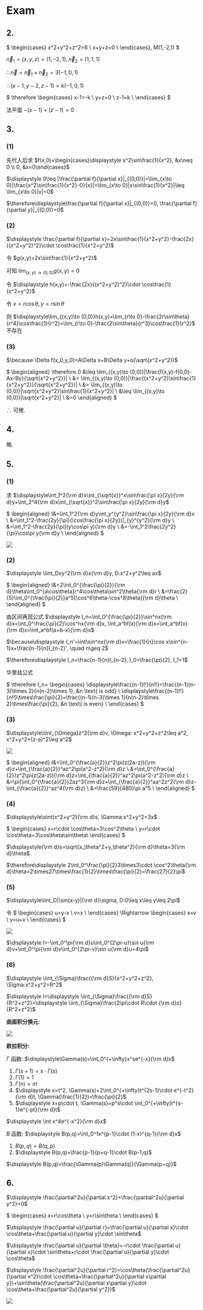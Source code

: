 # Exam

## 2.

$
\begin{cases}
x^2+y^2+z^2=6 \\
x+y+z=0 \\
\end{cases},
M(1,-2,1)
$

$\vec{n}_1=(x,y,z)=(1,-2,1), \vec{n}_2=(1,1,1)$

$\therefore \vec{n}=\vec{n}_1\times\vec{n}_2=3(-1,0,1)$

$\therefore (x-1,y-2,z-1)=k(-1,0,1)$

$
\therefore
\begin{cases}
x-1=-k \\
y+z=0 \\
z-1=k \\
\end{cases}
$

法平面 $-(x-1)+(z-1)=0$


## 3.

### (1)

先代入后求 $f(x,0)=\begin{cases}\displaystyle x^2\sin\frac{1}{x^2}, &x\neq 0 \\ 0, &x=0\end{cases}$

$\displaystyle 0\leq |\frac{\partial f}{\partial x}|_{(0,0)}|=\lim_{x\to 0}|\frac{x^2\sin\frac{1}{x^2}-0}{x}|=\lim_{x\to 0}|x\sin\frac{1}{x^2}|\leq \lim_{x\to 0}|x|=0$

$\therefore\displaystyle\frac{\partial f}{\partial x}|_{(0,0)}=0, \frac{\partial f}{\partial y}|_{(0,0)}=0$

### (2)

$\displaystyle \frac{\partial f}{\partial x}=2x\sin\frac{1}{x^2+y^2}-\frac{2x}{(x^2+y^2)^2}\cdot \cos\frac{1}{x^2+y^2}$

令 $g(x,y)=2x\sin\frac{1}{x^2+y^2}$

可知 $\displaystyle\lim_{(x,y)\to (0,0)}g(x,y)=0$

令 $\displaystyle h(x,y)=-\frac{2x}{(x^2+y^2)^2}\cdot \cos\frac{1}{x^2+y^2}$

令 $x=r\cos\theta, y=r\sin\theta$

则 $\displaystyle\lim_{(x,y)\to (0,0)}h(x,y)=\lim_{r\to 0}-\frac{2r\sin\theta}{r^4}\cos\frac{1}{r^2}=\lim_{r\to 0}-\frac{2\sin\theta}{r^3}\cos\frac{1}{r^2}$ 不存在

### (3)

$\because \Delta f(x_0,y_0)=A\Delta x+B\Delta y+o(\sqrt{x^2+y^2})$

$
\begin{aligned}
\therefore 0
&\leq \lim_{(x,y)\to (0,0)}|\frac{f(x,y)-f(0,0)-Ax-By}{\sqrt{x^2+y^2}}| \\
&= \lim_{(x,y)\to (0,0)}|\frac{(x^2+y^2)\sin\frac{1}{x^2+y^2}}{\sqrt{x^2+y^2}}| \\
&= \lim_{(x,y)\to (0,0)}|\sqrt{x^2+y^2}\sin\frac{1}{x^2+y^2}| \\
&\leq \lim_{(x,y)\to (0,0)}|\sqrt{x^2+y^2}| \\
&=0
\end{aligned}
$

$\therefore$ 可微.


## 4.

略.



## 5.

### (1)

求 $\displaystyle\int_1^2{\rm d}x\int_{\sqrt{x}}^x\sin\frac{\pi x}{2y}{\rm d}y+\int_2^4{\rm d}x\int_{\sqrt{x}}^2\sin\frac{\pi x}{2y}{\rm d}y$

$
\begin{aligned}
I&=\int_1^2{\rm d}y\int_y^{y^2}\sin\frac{\pi x}{2y}{\rm d}x \\
&=\int_1^2-\frac{2y}{\pi}(\cos\frac{\pi x}{2y})|_{y}^{y^2}{\rm d}y \\
&=\int_1^2-\frac{2y}{\pi}(y\cos\pi y){\rm d}y \\
&=-\int_1^2\frac{2y^2}{\pi}\cos\pi y{\rm d}y \\
\end{aligned}
$

![](images/2021-05-06-16-52-46.png)

### (2)

$\displaystyle \iint_Dxy^2{\rm d}x{\rm d}y, D:x^2+y^2\leq ax$

$
\begin{aligned}
I&=2\int_0^{\frac{\pi}{2}}{\rm d}\theta\int_0^{a\cos\theta}r^4\cos\theta\sin^2\theta{\rm d}r \\
&=\frac{2}{5}\int_0^{\frac{\pi}{2}}a^5[\cos^6\theta-\cos^8\theta]{\rm d}\theta \\
\end{aligned}
$

由区间再现公式 $\displaystyle I_n=\int_0^{\frac{\pi}{2}}\sin^nx{\rm d}x=\int_0^\frac{\pi}{2}\cos^nx{\rm d}x, \int_a^bf(x){\rm d}x=\int_a^bf(x){\rm d}x=\int_a^bf(a+b-x){\rm d}x$

$\because\displaystyle I_n'=\int\sin^nx{\rm d}x=\frac{1}{n}\cos x\sin^{n-1}x+\frac{n-1}{n}I_{n-2}', \quad n\geq 2$

$\therefore\displaystyle I_n=\frac{n-1}{n}I_{n-2}, I_0=\frac{\pi}{2}, I_1=1$

华里兹公式

$
\therefore I_n=
\begin{cases}
\displaystyle\frac{(n-1)!!}{n!!}=\frac{(n-1)(n-3)\times 2}{n(n-2)\times 1}, &n \text{ is odd} \\
\displaystyle\frac{(n-1)!!}{n!!}\times\frac{\pi}{2}=\frac{(n-1)(n-3)\times 1}{n(n-2)\times 2}\times\frac{\pi}{2}, &n \text{ is even} \\
\end{cases}
$

### (3)

$\displaystyle\iiint_{\Omega}z^2{\rm d}v, \Omega: x^2+y^2+z^2\leq a^2, x^2+y^2+(z-a)^2\leq a^2$

![](images/2021-05-06-17-13-48.png)

$
\begin{aligned}
I&=\int_0^{\frac{a}{2}}z^2\pi(z(2a-z)){\rm d}z+\int_{\frac{a}{2}}^az^2\pi(a^2-z^2){\rm d}z \\
&=\int_0^{\frac{a}{2}}z^2\pi(z(2a-z)){\rm d}z+\int_{\frac{a}{2}}^az^2\pi(a^2-z^2){\rm d}z \\
&=\pi(\int_0^{\frac{a}{2}}2az^3{\rm d}z+\int_{\frac{a}{2}}^aa^2z^2{\rm d}z-\int_{\frac{a}{2}}^az^4{\rm d}z) \\
&=\frac{59}{480}\pi a^5 \\
\end{aligned}
$

### (4)

$\displaystyle\oint(x^2+y^2){\rm d}s, \Gamma:x^2+y^2=3x$

$
\begin{cases}
x=r\cdot \cos\theta=3\cos^2\theta \\
y=r\cdot \cos\theta=3\cos\theta\sin\theta\\
\end{cases}
$

$\displaystyle{\rm d}s=\sqrt{x_\theta^2+y_\theta^2}{\rm d}\theta=3{\rm d}\theta$

$\therefore\displaystyle 2\int_0^\frac{\pi}{2}3\times3\cdot \cos^2\theta{\rm d}\theta=2\times27\times\frac{1}{2}\times\frac{\pi}{2}=\frac{27}{2}\pi$

### (5)

$\displaystyle\iint_D|\sin(x-y)|{\rm d}\sigma, D:0\leq x\leq y\leq 2\pi$

令 $
\begin{cases}
u=y-x \\
v=x \\
\end{cases}
\Rightarrow
\begin{cases}
x=v \\
y=u+v \\
\end{cases}
$

![](images/2021-05-06-17-29-12.png)

$\displaystyle I=-\int_0^\pi{\rm d}u\int_0^{2\pi-u}\sin u{\rm d}v+\int_0^\pi{\rm d}v\int_0^{2\pi-v}\sin u{\rm d}u=4\pi$

### (6)

$\displaystyle \iint_{\Sigma}\frac{{\rm d}S}{x^2+y^2+z^2}, \Sigma:x^2+y^2=R^2$

$\displaystyle I=\displaystyle \iint_{\Sigma}\frac{{\rm d}S}{R^2+z^2}=\displaystyle \iint_{\Sigma}\frac{2\pi\cdot R\cdot {\rm d}z}{R^2+z^2}$

**曲面积分换元:**

![](images/2021-05-06-17-42-58.png)

**欧拉积分:**

$\Gamma$ 函数: $\displaystyle\Gamma(s)=\int_0^{+\infty}x^se^{-x}{\rm d}x$

1. $\Gamma(s+1)=s\cdot \Gamma(s)$
2. $\Gamma(1)=1$
3. $\Gamma(n)=n!$
4. $\displaystyle x=t^2, \Gamma(s)=2\int_0^{+\infty}t^{2s-1}\cdot e^{-t^2}{\rm d}t, \Gamma(\frac{1}{2})=\frac{\pi}{2}$
5. $\displaystyle x=p\cdot t, \Gamma(s)=p^s\cdot \int_0^{+\infty}t^{s-1}e^{-pt}{\rm d}t$

$\displaystyle \int x^4e^{-x^2}{\rm d}x$

$B$ 函数: $\displaystyle B(p,q)=\int_0^1x^{p-1}\cdot (1-x)^{q-1}{\rm d}x$

1. $B(p,q)=B(q,p)$
2. $\displaystyle B(p,q)=\frac{p-1}{p+q-1}\cdot B(p-1,q)$

$\displaystyle B(p,q)=\frac{\Gamma(p)\Gamma(q)}{\Gamma(p+q)}$


## 6.

$\displaystyle \frac{\partial^2u}{\partial x^2}+\frac{\partial^2u}{\partial y^2}=0$

$
\begin{cases}
x=r\cos\theta \\
y=r\sin\theta \\
\end{cases}
$

$\displaystyle \frac{\partial u}{\partial r}=\frac{\partial u}{\partial x}\cdot \cos\theta+\frac{\partial u}{\partial y}\cdot \sin\theta$

$\displaystyle \frac{\partial u}{\partial \theta}=-r\cdot \frac{\partial u}{\partial x}\cdot \sin\theta+r\cdot \frac{\partial u}{\partial y}\cdot \cos\theta$

$\displaystyle \frac{\partial^2u}{\partial r^2}=\cos\theta(\frac{\partial^2u}{\partial x^2}\cdot \cos\theta+\frac{\partial^2u}{\partial x\partial y})+\sin\theta(\frac{\partial^2u}{\partial x\partial y}\cdot \cos\theta+\frac{\partial^2u}{\partial y^2})$

<!-- $\displaystyle\frac{\partial^2u}{\partial \theta^2}=r^2(\frac{\partial^2u}{\partial x^2}\cdot \sin^2\theta+\frac{\partial^2u}{\partial y^2}\cdot \cos^2\theta)$ -->

![](images/2021-05-06-18-04-14.png)